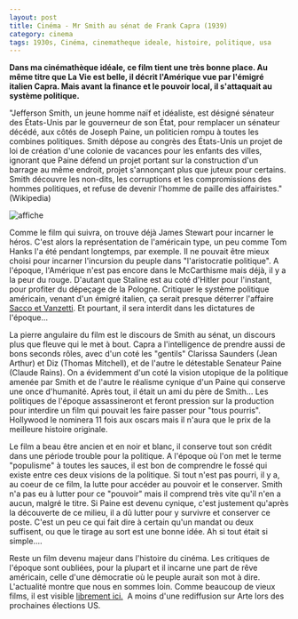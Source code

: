 ```yaml
---
layout: post
title: Cinéma - Mr Smith au sénat de Frank Capra (1939)
category: cinema
tags: 1930s, Cinéma, cinematheque ideale, histoire, politique, usa
---
```

**Dans ma cinémathèque idéale, ce film tient une très bonne place. Au même titre que **La Vie est belle**, il décrit l'Amérique vue par l'émigré italien Capra. Mais avant la finance et le pouvoir local, il s'attaquait au système politique.**

"Jefferson Smith, un jeune homme naïf et idéaliste, est désigné sénateur des États-Unis par le gouverneur de son État, pour remplacer un sénateur décédé, aux côtés de Joseph Paine, un politicien rompu à toutes les combines politiques. Smith dépose au congrès des États-Unis un projet de loi de création d'une colonie de vacances pour les enfants des villes, ignorant que Paine défend un projet portant sur la construction d'un barrage au même endroit, projet s'annonçant plus que juteux pour certains. Smith découvre les non-dits, les corruptions et les compromissions des hommes politiques, et refuse de devenir l'homme de paille des affairistes." (Wikipedia)

![affiche](https://filedn.eu/llqi9IBxlYouGRXYG2xlROb/img/2017/lavieestbelle.jpg)

Comme le film qui suivra, on trouve déjà James Stewart pour incarner le héros. C'est alors la représentation de l'américain type, un peu comme Tom Hanks l'a été pendant longtemps, par exemple. Il ne pouvait être mieux choisi pour incarner l'incursion du peuple dans "l'aristocratie politique". A l'époque, l'Amérique n'est pas encore dans le McCarthisme mais déjà, il y a la peur du rouge. D'autant que Staline est au coté d'Hitler pour l'instant, pour profiter du dépeçage de la Pologne. Critiquer le système politique américain, venant d'un émigré italien, ça serait presque déterrer l'affaire <a href="https://fr.wikipedia.org/wiki/Affaire_Sacco_et_Vanzetti">Sacco et Vanzetti</a>. Et pourtant, il sera interdit dans les dictatures de l'époque...

La pierre angulaire du film est le discours de Smith au sénat, un discours plus que fleuve qui le met à bout. Capra a l'intelligence de prendre aussi de bons seconds rôles, avec d'un coté les "gentils" Clarissa Saunders (Jean Arthur) et Diz (Thomas Mitchell), et de l'autre le détestable Senateur Paine (Claude Rains). On a évidemment d'un coté la vision utopique de la politique amenée par Smith et de l'autre le réalisme cynique d'un Paine qui conserve une once d'humanité. Après tout, il était un ami du père de Smith... Les politiques de l'époque assassineront et feront pression sur la production pour interdire un film qui pouvait les faire passer pour "tous pourris". Hollywood le nominera 11 fois aux oscars mais il n'aura que le prix de la meilleure histoire originale.

Le film a beau être ancien et en noir et blanc, il conserve tout son crédit dans une période trouble pour la politique. A l'époque où l'on met le terme "populisme" à toutes les sauces, il est bon de comprendre le fossé qui existe entre ces deux visions de la politique. Si tout n'est pas pourri, il y a, au coeur de ce film, la lutte pour accéder au pouvoir et le conserver. Smith n'a pas eu à lutter pour ce "pouvoir" mais il comprend très vite qu'il n'en a aucun, malgré le titre. Si Paine est devenu cynique, c'est justement qu'après la découverte de ce milieu, il a dû lutter pour y survivre et conserver ce poste. C'est un peu ce qui fait dire à certain qu'un mandat ou deux suffisent, ou que le tirage au sort est une bonne idée. Ah si tout était si simple....

Reste un film devenu majeur dans l'histoire du cinéma. Les critiques de l'époque sont oubliées, pour la plupart et il incarne une part de rêve américain, celle d'une démocratie où le peuple aurait son mot à dire. L'actualité montre que nous en sommes loin. Comme beaucoup de vieux films, il est visible <a href="https://archive.org/details/MrSmithGoesToWashington1939480x360">librement ici.</a>  A moins d'une rediffusion sur Arte lors des prochaines élections US.
